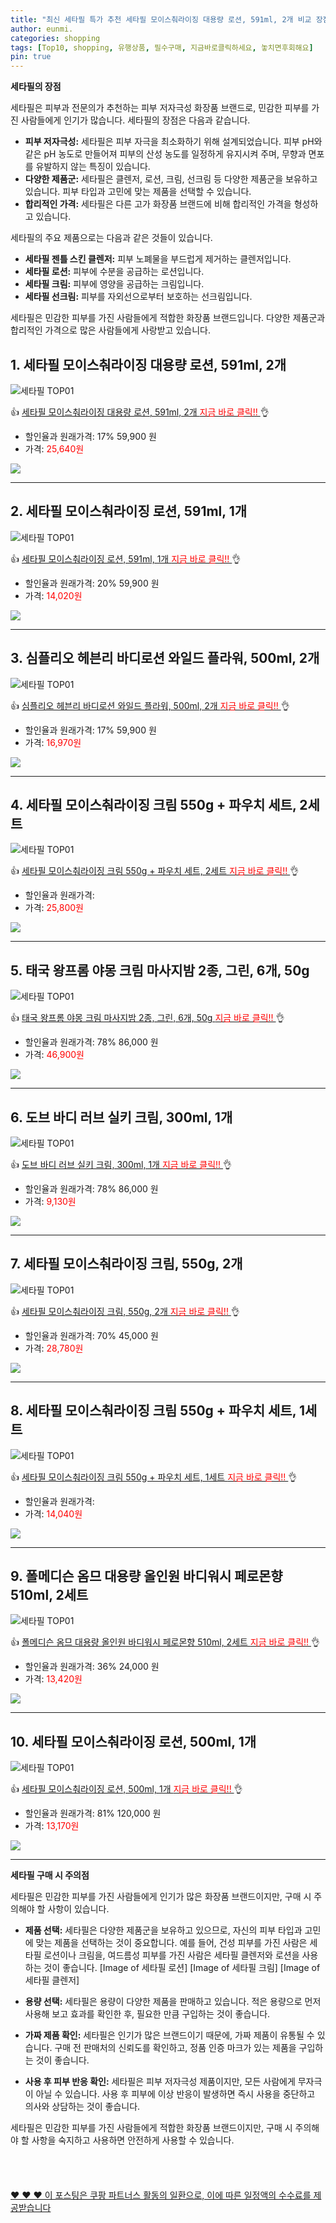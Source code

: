 ```yaml
---
title: "최신 세타필 특가 추천 세타필 모이스춰라이징 대용량 로션, 591ml, 2개 비교 장점"
author: eunmi.
categories: shopping
tags: [Top10, shopping, 유행상품, 필수구매, 지금바로클릭하세요, 놓치면후회해요]
pin: true
---
```

**세타필의 장점**

세타필은 피부과 전문의가 추천하는 피부 저자극성 화장품 브랜드로, 민감한 피부를 가진 사람들에게 인기가 많습니다. 세타필의 장점은 다음과 같습니다.

* **피부 저자극성:** 세타필은 피부 자극을 최소화하기 위해 설계되었습니다. 피부 pH와 같은 pH 농도로 만들어져 피부의 산성 농도를 일정하게 유지시켜 주며, 무향과 면포를 유발하지 않는 특징이 있습니다.
* **다양한 제품군:** 세타필은 클렌저, 로션, 크림, 선크림 등 다양한 제품군을 보유하고 있습니다. 피부 타입과 고민에 맞는 제품을 선택할 수 있습니다.
* **합리적인 가격:** 세타필은 다른 고가 화장품 브랜드에 비해 합리적인 가격을 형성하고 있습니다.

세타필의 주요 제품으로는 다음과 같은 것들이 있습니다.

* **세타필 젠틀 스킨 클렌저:** 피부 노폐물을 부드럽게 제거하는 클렌저입니다.
* **세타필 로션:** 피부에 수분을 공급하는 로션입니다.
* **세타필 크림:** 피부에 영양을 공급하는 크림입니다.
* **세타필 선크림:** 피부를 자외선으로부터 보호하는 선크림입니다.

세타필은 민감한 피부를 가진 사람들에게 적합한 화장품 브랜드입니다. 다양한 제품군과 합리적인 가격으로 많은 사람들에게 사랑받고 있습니다.

   

## 1. 세타필 모이스춰라이징 대용량 로션, 591ml, 2개

![세타필 TOP01](https://thumbnail6.coupangcdn.com/thumbnails/remote/230x230ex/image/retail/images/711593805388429-8681b9cc-5d10-40db-99d4-f490d8eca8b5.jpg)


👍 [세타필 모이스춰라이징 대용량 로션, 591ml, 2개 <font color=red> 지금 바로 클릭!! </font> ](https://link.coupang.com/re/AFFSDP?lptag=AF3617701&subid=GithubCoopas&pageKey=7164345502&traceid=V0-153&itemId=15015111767&vendorItemId=85072877349) 👌 


- 할인율과 원래가격: 17%  59,900   원
- 가격: <span style='color:red'>25,640원</span>

[![](/discount_price.png)](https://link.coupang.com/re/AFFSDP?lptag=AF3617701&subid=GithubCoopas&pageKey=7164345502&traceid=V0-153&itemId=15015111767&vendorItemId=85072877349)

---


   

## 2. 세타필 모이스춰라이징 로션, 591ml, 1개

![세타필 TOP01](https://thumbnail6.coupangcdn.com/thumbnails/remote/230x230ex/image/retail/images/1322644922592436-233ae835-1c61-4ace-bc8d-8950cb6c315f.jpg)


👍 [세타필 모이스춰라이징 로션, 591ml, 1개 <font color=red> 지금 바로 클릭!! </font> ](https://link.coupang.com/re/AFFSDP?lptag=AF3617701&subid=GithubCoopas&pageKey=7164345502&traceid=V0-153&itemId=14999324866&vendorItemId=80519514876) 👌 


- 할인율과 원래가격: 20%  59,900   원
- 가격: <span style='color:red'>14,020원</span>

[![](/discount_price.png)](https://link.coupang.com/re/AFFSDP?lptag=AF3617701&subid=GithubCoopas&pageKey=7164345502&traceid=V0-153&itemId=14999324866&vendorItemId=80519514876)

---


   

## 3. 심플리오 헤븐리 바디로션 와일드 플라워, 500ml, 2개

![세타필 TOP01](https://thumbnail7.coupangcdn.com/thumbnails/remote/230x230ex/image/retail/images/382588810030069-ac94c3e0-6699-4a16-bea2-b5d7599c3a2e.jpg)


👍 [심플리오 헤븐리 바디로션 와일드 플라워, 500ml, 2개 <font color=red> 지금 바로 클릭!! </font> ](https://link.coupang.com/re/AFFSDP?lptag=AF3617701&subid=GithubCoopas&pageKey=7141712861&traceid=V0-153&itemId=17932018737&vendorItemId=76470060125) 👌 


- 할인율과 원래가격: 17%  59,900   원
- 가격: <span style='color:red'>16,970원</span>

[![](/discount_price.png)](https://link.coupang.com/re/AFFSDP?lptag=AF3617701&subid=GithubCoopas&pageKey=7141712861&traceid=V0-153&itemId=17932018737&vendorItemId=76470060125)

---


   

## 4. 세타필 모이스춰라이징 크림 550g + 파우치 세트, 2세트

![세타필 TOP01](https://thumbnail9.coupangcdn.com/thumbnails/remote/230x230ex/image/retail/images/1669368159445755-990916cd-e63b-4556-b9ad-0c807ea69b5d.jpg)


👍 [세타필 모이스춰라이징 크림 550g + 파우치 세트, 2세트 <font color=red> 지금 바로 클릭!! </font> ](https://link.coupang.com/re/AFFSDP?lptag=AF3617701&subid=GithubCoopas&pageKey=6978436642&traceid=V0-153&itemId=17910181198&vendorItemId=85072868216) 👌 


- 할인율과 원래가격: 
- 가격: <span style='color:red'>25,800원</span>

[![](/discount_price.png)](https://link.coupang.com/re/AFFSDP?lptag=AF3617701&subid=GithubCoopas&pageKey=6978436642&traceid=V0-153&itemId=17910181198&vendorItemId=85072868216)

---


   

## 5. 태국 왕프롬 야몽 크림 마사지밤 2종, 그린, 6개, 50g

![세타필 TOP01](https://thumbnail6.coupangcdn.com/thumbnails/remote/230x230ex/image/vendor_inventory/6163/175ecc30805cc69920b3118fdef961f54e18589dfdd50ef0d5986147056d.png)


👍 [태국 왕프롬 야몽 크림 마사지밤 2종, 그린, 6개, 50g <font color=red> 지금 바로 클릭!! </font> ](https://link.coupang.com/re/AFFSDP?lptag=AF3617701&subid=GithubCoopas&pageKey=7678078531&traceid=V0-153&itemId=20500721463&vendorItemId=87578888256) 👌 


- 할인율과 원래가격: 78%  86,000   원
- 가격: <span style='color:red'>46,900원</span>

[![](/discount_price.png)](https://link.coupang.com/re/AFFSDP?lptag=AF3617701&subid=GithubCoopas&pageKey=7678078531&traceid=V0-153&itemId=20500721463&vendorItemId=87578888256)

---


   

## 6. 도브 바디 러브 실키 크림, 300ml, 1개

![세타필 TOP01](https://thumbnail7.coupangcdn.com/thumbnails/remote/230x230ex/image/retail/images/2023/10/04/18/9/ea583d0e-ae09-4ef9-8f7c-19c01365ec6d.jpg)


👍 [도브 바디 러브 실키 크림, 300ml, 1개 <font color=red> 지금 바로 클릭!! </font> ](https://link.coupang.com/re/AFFSDP?lptag=AF3617701&subid=GithubCoopas&pageKey=6973878034&traceid=V0-153&itemId=19350939950&vendorItemId=87351068732) 👌 


- 할인율과 원래가격: 78%  86,000   원
- 가격: <span style='color:red'>9,130원</span>

[![](/discount_price.png)](https://link.coupang.com/re/AFFSDP?lptag=AF3617701&subid=GithubCoopas&pageKey=6973878034&traceid=V0-153&itemId=19350939950&vendorItemId=87351068732)

---


   

## 7. 세타필 모이스춰라이징 크림, 550g, 2개

![세타필 TOP01](https://thumbnail8.coupangcdn.com/thumbnails/remote/230x230ex/image/retail/images/84e0d74f-47fd-42ce-b98b-3ced4bb43fe33302360238191837078.png)


👍 [세타필 모이스춰라이징 크림, 550g, 2개 <font color=red> 지금 바로 클릭!! </font> ](https://link.coupang.com/re/AFFSDP?lptag=AF3617701&subid=GithubCoopas&pageKey=6453223223&traceid=V0-153&itemId=18173726653&vendorItemId=85322986649) 👌 


- 할인율과 원래가격: 70%  45,000   원
- 가격: <span style='color:red'>28,780원</span>

[![](/discount_price.png)](https://link.coupang.com/re/AFFSDP?lptag=AF3617701&subid=GithubCoopas&pageKey=6453223223&traceid=V0-153&itemId=18173726653&vendorItemId=85322986649)

---


   

## 8. 세타필 모이스춰라이징 크림 550g + 파우치 세트, 1세트

![세타필 TOP01](https://thumbnail7.coupangcdn.com/thumbnails/remote/230x230ex/image/retail/images/2022/12/08/11/9/94fee216-56fb-4869-9623-ca4449ca04f5.png)


👍 [세타필 모이스춰라이징 크림 550g + 파우치 세트, 1세트 <font color=red> 지금 바로 클릭!! </font> ](https://link.coupang.com/re/AFFSDP?lptag=AF3617701&subid=GithubCoopas&pageKey=6978436642&traceid=V0-153&itemId=17039340393&vendorItemId=84214212361) 👌 


- 할인율과 원래가격: 
- 가격: <span style='color:red'>14,040원</span>

[![](/discount_price.png)](https://link.coupang.com/re/AFFSDP?lptag=AF3617701&subid=GithubCoopas&pageKey=6978436642&traceid=V0-153&itemId=17039340393&vendorItemId=84214212361)

---


   

## 9. 폴메디슨 옴므 대용량 올인원 바디워시 페로몬향 510ml, 2세트

![세타필 TOP01](https://thumbnail7.coupangcdn.com/thumbnails/remote/230x230ex/image/retail/images/4357565697431207-ee0c6886-a08a-4ac0-9568-179b2323a087.jpg)


👍 [폴메디슨 옴므 대용량 올인원 바디워시 페로몬향 510ml, 2세트 <font color=red> 지금 바로 클릭!! </font> ](https://link.coupang.com/re/AFFSDP?lptag=AF3617701&subid=GithubCoopas&pageKey=1790309769&traceid=V0-153&itemId=3702877401&vendorItemId=71034901969) 👌 


- 할인율과 원래가격: 36%  24,000   원
- 가격: <span style='color:red'>13,420원</span>

[![](/discount_price.png)](https://link.coupang.com/re/AFFSDP?lptag=AF3617701&subid=GithubCoopas&pageKey=1790309769&traceid=V0-153&itemId=3702877401&vendorItemId=71034901969)

---


   

## 10. 세타필 모이스춰라이징 로션, 500ml, 1개

![세타필 TOP01](https://thumbnail10.coupangcdn.com/thumbnails/remote/230x230ex/image/rs_quotation_api/u38gth7f/4dd9b982ec6f4a1984f6701ca3e3bfb4.png)


👍 [세타필 모이스춰라이징 로션, 500ml, 1개 <font color=red> 지금 바로 클릭!! </font> ](https://link.coupang.com/re/AFFSDP?lptag=AF3617701&subid=GithubCoopas&pageKey=7164345502&traceid=V0-153&itemId=19715897661&vendorItemId=85128497249) 👌 


- 할인율과 원래가격: 81%  120,000   원
- 가격: <span style='color:red'>13,170원</span>

[![](/discount_price.png)](https://link.coupang.com/re/AFFSDP?lptag=AF3617701&subid=GithubCoopas&pageKey=7164345502&traceid=V0-153&itemId=19715897661&vendorItemId=85128497249)

---
**세타필 구매 시 주의점**

세타필은 민감한 피부를 가진 사람들에게 인기가 많은 화장품 브랜드이지만, 구매 시 주의해야 할 사항이 있습니다.

* **제품 선택:** 세타필은 다양한 제품군을 보유하고 있으므로, 자신의 피부 타입과 고민에 맞는 제품을 선택하는 것이 중요합니다. 예를 들어, 건성 피부를 가진 사람은 세타필 로션이나 크림을, 여드름성 피부를 가진 사람은 세타필 클렌저와 로션을 사용하는 것이 좋습니다.
[Image of 세타필 로션]
[Image of 세타필 크림]
[Image of 세타필 클렌저]

* **용량 선택:** 세타필은 용량이 다양한 제품을 판매하고 있습니다. 적은 용량으로 먼저 사용해 보고 효과를 확인한 후, 필요한 만큼 구입하는 것이 좋습니다.

* **가짜 제품 확인:** 세타필은 인기가 많은 브랜드이기 때문에, 가짜 제품이 유통될 수 있습니다. 구매 전 판매처의 신뢰도를 확인하고, 정품 인증 마크가 있는 제품을 구입하는 것이 좋습니다.

* **사용 후 피부 반응 확인:** 세타필은 피부 저자극성 제품이지만, 모든 사람에게 무자극이 아닐 수 있습니다. 사용 후 피부에 이상 반응이 발생하면 즉시 사용을 중단하고 의사와 상담하는 것이 좋습니다.

세타필은 민감한 피부를 가진 사람들에게 적합한 화장품 브랜드이지만, 구매 시 주의해야 할 사항을 숙지하고 사용하면 안전하게 사용할 수 있습니다.<br><br><br><br><br> [ ❤ ❤ ❤ 이 포스팅은 쿠팡 파트너스 활동의 일환으로, 이에 따른 일정액의 수수료를 제공받습니다](https://link.coupang.com/a/bcEFyh)